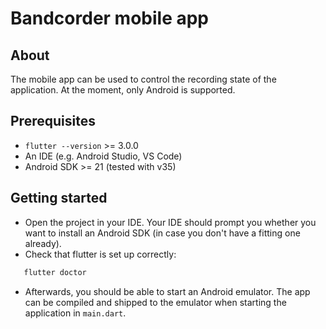 # Bandcorder mobile app

## About

The mobile app can be used to control the recording state of the application.
At the moment, only Android is supported.

## Prerequisites

- `flutter --version` >= 3.0.0
- An IDE (e.g. Android Studio, VS Code)
- Android SDK >= 21 (tested with v35)

## Getting started

- Open the project in your IDE. Your IDE should prompt you whether you want to
  install an Android SDK (in case you don't have a fitting one already).
- Check that flutter is set up correctly:

```bash
   flutter doctor
```

- Afterwards, you should be able to start an Android emulator. The app can be compiled
  and shipped to the emulator when starting the application in `main.dart`.
